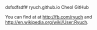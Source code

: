 dsfsdfsdf# ryuch.github.io
Cheol GitHub

You can find at at <a href=http://fb.com/ryuch>http://fb.com/ryuch</a> and http://en.wikipedia.org/wiki/User:Ryuch. 

